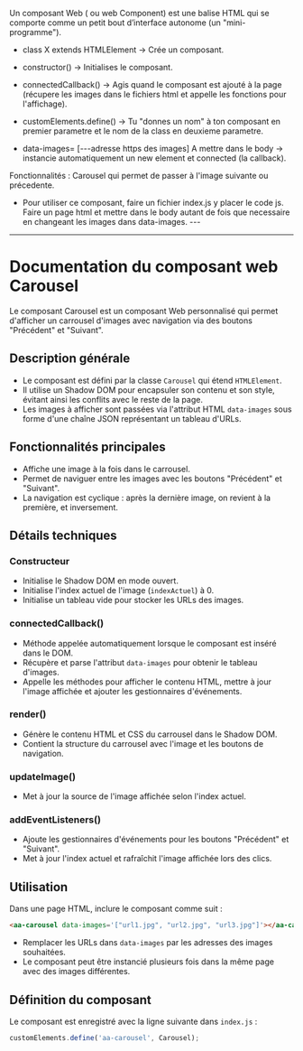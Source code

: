 Un composant Web ( ou web Component) est une balise HTML qui se comporte comme un petit bout d’interface autonome (un "mini-programme").

* class X extends HTMLElement	-> Crée un composant.

* constructor() ->	Initialises le composant.	

* connectedCallback() ->	Agis quand le composant est ajouté à la page (récupere les images dans le fichiers html et appelle les fonctions pour l'affichage).

* customElements.define()	-> Tu "donnes un nom" à ton composant en premier parametre et le nom de la class en deuxieme parametre.

* <aa-carousel> data-images= [---adresse https des images]	A mettre dans le body -> instancie automatiquement un new element et connected (la callback).

Fonctionnalités : Carousel qui permet de passer à l'image suivante ou précedente.

* Pour utiliser ce composant, faire un fichier index.js y placer le code js. Faire un page html et mettre <aa-carousel> dans le body autant de fois que necessaire en changeant les images dans data-images.  --- 

---------------------------------------------------------------------------------------------------------------------------------------------------------------------------------

# Documentation du composant web Carousel 

Le composant Carousel est un composant Web personnalisé qui permet d'afficher un carrousel d'images avec navigation via des boutons "Précédent" et "Suivant".

## Description générale

- Le composant est défini par la classe `Carousel` qui étend `HTMLElement`.
- Il utilise un Shadow DOM pour encapsuler son contenu et son style, évitant ainsi les conflits avec le reste de la page.
- Les images à afficher sont passées via l'attribut HTML `data-images` sous forme d'une chaîne JSON représentant un tableau d'URLs.

## Fonctionnalités principales

- Affiche une image à la fois dans le carrousel.
- Permet de naviguer entre les images avec les boutons "Précédent" et "Suivant".
- La navigation est cyclique : après la dernière image, on revient à la première, et inversement.

## Détails techniques

### Constructeur

- Initialise le Shadow DOM en mode ouvert.
- Initialise l'index actuel de l'image (`indexActuel`) à 0.
- Initialise un tableau vide pour stocker les URLs des images.

### connectedCallback()

- Méthode appelée automatiquement lorsque le composant est inséré dans le DOM.
- Récupère et parse l'attribut `data-images` pour obtenir le tableau d'images.
- Appelle les méthodes pour afficher le contenu HTML, mettre à jour l'image affichée et ajouter les gestionnaires d'événements.

### render()

- Génère le contenu HTML et CSS du carrousel dans le Shadow DOM.
- Contient la structure du carrousel avec l'image et les boutons de navigation.

### updateImage()

- Met à jour la source de l'image affichée selon l'index actuel.

### addEventListeners()

- Ajoute les gestionnaires d'événements pour les boutons "Précédent" et "Suivant".
- Met à jour l'index actuel et rafraîchit l'image affichée lors des clics.

## Utilisation

Dans une page HTML, inclure le composant comme suit :

```html
<aa-carousel data-images='["url1.jpg", "url2.jpg", "url3.jpg"]'></aa-carousel>
```

- Remplacer les URLs dans `data-images` par les adresses des images souhaitées.
- Le composant peut être instancié plusieurs fois dans la même page avec des images différentes.

## Définition du composant

Le composant est enregistré avec la ligne suivante dans `index.js` :

```js
customElements.define('aa-carousel', Carousel);
```
